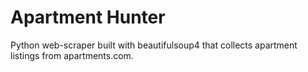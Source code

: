 # Apartment Hunter

Python web-scraper built with beautifulsoup4 that collects apartment listings from apartments.com. 
